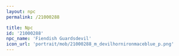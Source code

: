 ```yaml
---
layout: npc
permalink: /21000288

title: Npc
id: '21000288'
npc_name: 'Fiendish Guardsdevil'
icon_url: 'portrait/mob/21000288_m_devilhornironmaceblue_p.png'
---
```

